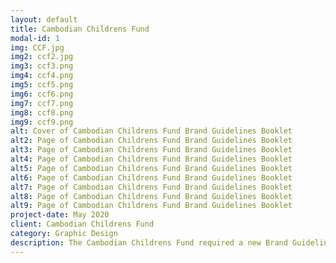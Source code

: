```yaml
---
layout: default
title: Cambodian Childrens Fund
modal-id: 1
img: CCF.jpg
img2: ccf2.jpg
img3: ccf3.png
img4: ccf4.png
img5: ccf5.png
img6: ccf6.png
img7: ccf7.png
img8: ccf8.png
img9: ccf9.png
alt: Cover of Cambodian Childrens Fund Brand Guidelines Booklet
alt2: Page of Cambodian Childrens Fund Brand Guidelines Booklet
alt3: Page of Cambodian Childrens Fund Brand Guidelines Booklet
alt4: Page of Cambodian Childrens Fund Brand Guidelines Booklet
alt5: Page of Cambodian Childrens Fund Brand Guidelines Booklet
alt6: Page of Cambodian Childrens Fund Brand Guidelines Booklet
alt7: Page of Cambodian Childrens Fund Brand Guidelines Booklet
alt8: Page of Cambodian Childrens Fund Brand Guidelines Booklet
alt9: Page of Cambodian Childrens Fund Brand Guidelines Booklet
project-date: May 2020
client: Cambodian Childrens Fund
category: Graphic Design
description: The Cambodian Childrens Fund required a new Brand Guidelines booklet which would form the basis of their visual marketing across all future produced materials. Working from a selection of pictures and previous held design assets, I created this booklet in a PDF form.
---
```

